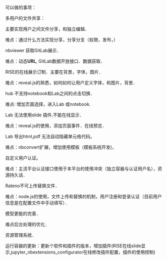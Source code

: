 可以做的事项：

多用户的文件共享：

主要实现用户之间文件分享，和独立编辑．

难点：通过什么方法实现分享，分享分支（权限，发布，）



nbviewer 获取GitLab展示．

难点：动态**URL**, GitLab数据开放接口．数据获取．



RISE的在线展示订制．主要在背景，字体，图片．

难点：reveal.js的熟悉，如何如何让用户定义字体，和图片，背景．



hub 不支持notebook和Lab之间的点击切换．

难点: 增加页面选择，进入Lab 或notebook.



 Lab 无法使用slide 插件,不能在线显示．

难点：reveal.js的使用，添加页面事件．在线预览．



Lab 导出html,pdf 无法自动隐藏单元格代码。

难点：nbconvert扩展，增加使用模板（模板系统开发)，



自定义用户认证。

难点：主流平台认证接口使用于本平台的使用冲突（独立容器与认证用户名），资源持久话．



Rateno不可上传替换文件．

难点：node.js的使用，文件上传和替换的机制，用户注册和登录认证（目前用户信息是在配置文件中手动填写）．



模型更能的完善．

难点后台处理的优化．

资源管理系统．



运行容器的更新：更新个软件和插件的版本，增加插件(RISE在线slide显示,jupyter_nbextensions_configurator在线修改插件配置，插件的使用控制)